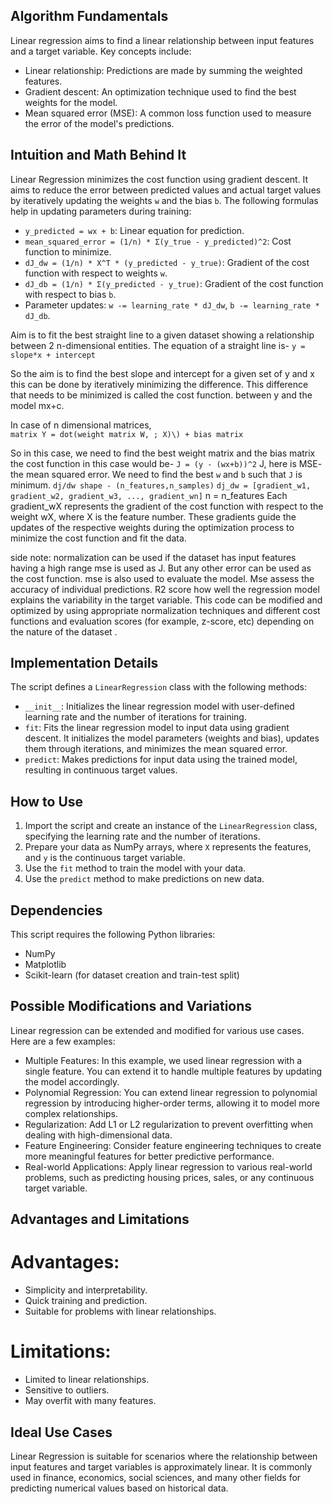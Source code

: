 ## Algorithm Fundamentals

Linear regression aims to find a linear relationship between input features and a target variable. Key concepts include:
- Linear relationship: Predictions are made by summing the weighted features.
- Gradient descent: An optimization technique used to find the best weights for the model.
- Mean squared error (MSE): A common loss function used to measure the error of the model's predictions.

## Intuition and Math Behind It

Linear Regression minimizes the cost function using gradient descent. It aims to reduce the error between predicted values and actual target values by iteratively updating the weights `w` and the bias `b`. The following formulas help in updating parameters during training:

- `y_predicted = wx + b`: Linear equation for prediction.
- `mean_squared_error = (1/n) * Σ(y_true - y_predicted)^2`: Cost function to minimize.
- `dJ_dw = (1/n) * X^T * (y_predicted - y_true)`: Gradient of the cost function with respect to weights `w`.
- `dJ_db = (1/n) * Σ(y_predicted - y_true)`: Gradient of the cost function with respect to bias `b`.
- Parameter updates: `w -= learning_rate * dJ_dw`, `b -= learning_rate * dJ_db`.

Aim is to fit the best straight line to a given dataset showing a relationship between 2 n-dimensional entities. 
The equation of a straight line is-
`y = slope*x + intercept`

So the aim is to find the best slope and intercept for a given set of y and x this can be done by iteratively minimizing the difference. This difference that needs to be minimized is called the cost function. between y and the model mx+c.

In case of n dimensional matrices,  
`matrix Y = dot(weight matrix W, ; X)\) + bias matrix`

So in this case, we need to find the best weight matrix and the bias matrix the cost function in this case would be-
`J = (y - (wx+b))^2`
J, here is MSE- the mean squared error.
We need to find the best `w` and `b` such that `J` is minimum.
`dj/dw shape - (n_features,n_samples)`
`dj_dw = [gradient_w1, gradient_w2, gradient_w3, ..., gradient_wn]`
n = n_features
Each gradient_wX represents the gradient of the cost function with respect to the weight wX,
where X is the feature number. These gradients guide the updates of the respective weights
during the optimization process to minimize the cost function and fit the data.

side note: normalization can be used if the dataset has input features having a high range
mse is used as J. But any other error can be used as the cost function. 
mse is also used to evaluate the model. Mse assess the accuracy of individual predictions. 
R2 score how well the regression model explains the variability in the target variable.
This code can be modified and optimized by using appropriate normalization techniques and 
different cost functions and evaluation scores (for example, z-score, etc)
depending on the nature of the dataset . 

## Implementation Details

The script defines a `LinearRegression` class with the following methods:

- `__init__`: Initializes the linear regression model with user-defined learning rate and the number of iterations for training.
- `fit`: Fits the linear regression model to input data using gradient descent. It initializes the model parameters (weights and bias), updates them through iterations, and minimizes the mean squared error.
- `predict`: Makes predictions for input data using the trained model, resulting in continuous target values.

## How to Use

1. Import the script and create an instance of the `LinearRegression` class, specifying the learning rate and the number of iterations.
2. Prepare your data as NumPy arrays, where `X` represents the features, and `y` is the continuous target variable.
3. Use the `fit` method to train the model with your data.
4. Use the `predict` method to make predictions on new data.

## Dependencies

This script requires the following Python libraries:

- NumPy
- Matplotlib
- Scikit-learn (for dataset creation and train-test split)

## Possible Modifications and Variations

Linear regression can be extended and modified for various use cases. Here are a few examples:

* Multiple Features: In this example, we used linear regression with a single feature. You can extend it to handle multiple features by updating the model accordingly.
* Polynomial Regression: You can extend linear regression to polynomial regression by introducing higher-order terms, allowing it to model more complex relationships.
* Regularization: Add L1 or L2 regularization to prevent overfitting when dealing with high-dimensional data.
* Feature Engineering: Consider feature engineering techniques to create more meaningful features for better predictive performance.
* Real-world Applications: Apply linear regression to various real-world problems, such as predicting housing prices, sales, or any continuous target variable.

## Advantages and Limitations

# Advantages:

* Simplicity and interpretability.
* Quick training and prediction.
* Suitable for problems with linear relationships.

# Limitations:

* Limited to linear relationships.
* Sensitive to outliers.
* May overfit with many features.

## Ideal Use Cases

Linear Regression is suitable for scenarios where the relationship between input features and target variables is approximately linear. It is commonly used in finance, economics, social sciences, and many other fields for predicting numerical values based on historical data.

